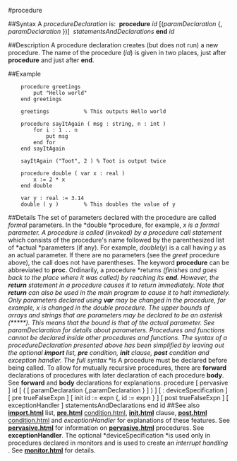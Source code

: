 
#procedure

##Syntax
A *procedureDeclaration* is:
 **procedure** *id* [(*paramDeclaration* {, *paramDeclaration* })]  *statementsAndDeclarations* **end** *id*

##Description
A procedure declaration creates (but does not run) a new procedure. The name of the procedure (*id*) is given in two places, just after **procedure** and just after **end**.

##Example

        procedure greetings
            put "Hello world"
        end greetings
        
        greetings           % This outputs Hello world
        
        procedure sayItAgain ( msg : string, n : int )
            for i : 1 .. n
                put msg
            end for
        end sayItAgain
        
        sayItAgain ("Toot", 2 ) % Toot is output twice
        
        procedure double ( var x : real )
            x := 2 * x
        end double
        
        var y : real := 3.14
        double ( y )        % This doubles the value of y
##Details
The set of parameters declared with the procedure are called *formal* parameters. In the *double *procedure, for example, *x *is a formal parameter. A procedure is called (invoked) by a procedure* call statement* which consists of the procedure's name followed by the parenthesized list of *actual *parameters (if any). For example, *double*(*y*) is a call having *y* as an actual parameter. If there are no parameters (see the *greet* procedure above), the call does not have parentheses. The keyword **procedure** can be abbreviated to **proc**.
Ordinarily, a procedure *returns *(finishes and goes back to the place where it was called) by reaching its **end**. However, the **return** statement in a procedure causes it to return immediately. Note that **return** can also be used in the main program to cause it to halt immediately.
Only parameters declared using **var** may be changed in the procedure, for example, *x* is changed in the *double* procedure. The upper bounds of arrays and strings that are parameters may be declared to be an asterisk (*****). This means that the bound is that of the actual parameter. See *paramDeclaration* for details about parameters.
Procedures and functions cannot be declared inside other procedures and functions.
The syntax of a *procedureDeclaration* presented above has been simplified by leaving out the optional **import** list, **pre** condition, **init** clause, **post** condition and exception handler. The full syntax* *is
A procedure must be declared before being called. To allow for mutually recursive procedures, there are **forward** declarations of procedures with later declaration of each procedure **body**. See **forward** and **body** declarations for explanations.
        procedure [ pervasive ] id
            [ ( [ paramDeclaration {,paramDeclaration } ] ) ]
            [ : deviceSpecification ]
            [ pre trueFalseExpn ]
            [ init id := expn {, id := expn } ]
            [ post trueFalseExpn ]
            [ exceptionHandler ]
            statementsAndDeclarations
        end id
##See also
**[import.html](import)** list, **[pre.html](pre)** [condition.html](condition), **[init.html](init)** clause, **[post.html](post)** [condition.html](condition) and *exceptionHandler* for explanations of these features. See **[pervasive.html](pervasive)** for information on **[pervasive.html](pervasive)** procedures. See **exceptionHandler**. The optional *deviceSpecification *is used only in procedures declared in monitors and is used to create an *interrupt handling [](procedure)*. See **[monitor.html](monitor)** for details.
